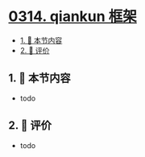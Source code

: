 # [0314. qiankun 框架](https://github.com/tnotesjs/TNotes.react/tree/main/notes/0314.%20qiankun%20%E6%A1%86%E6%9E%B6)

<!-- region:toc -->

- [1. 🎯 本节内容](#1--本节内容)
- [2. 🫧 评价](#2--评价)

<!-- endregion:toc -->

## 1. 🎯 本节内容

- todo

## 2. 🫧 评价

- todo
